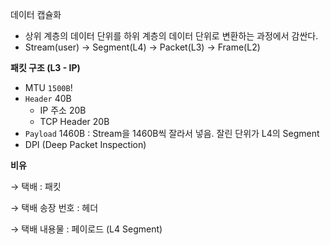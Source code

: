 데이터 캡슐화 

- 상위 계층의 데이터 단위를 하위 계층의 데이터 단위로 변환하는 과정에서 감싼다.
- Stream(user) → Segment(L4) → Packet(L3) → Frame(L2)

**패킷 구조 (L3 - IP)** 

- MTU `1500B`!
- `Header` 40B
    - IP 주소 20B
    - TCP Header 20B
- `Payload` 1460B : Stream을 1460B씩 잘라서 넣음. 잘린 단위가 L4의 Segment
- DPI (Deep Packet Inspection)

**비유**

→ 택배 : 패킷

→ 택배 송장 번호 : 헤더

→ 택배 내용물 : 페이로드 (L4 Segment)